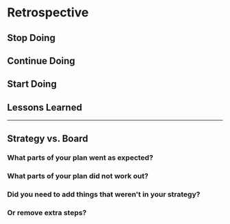 <!--
    you should create a new retrospective document after each milestone
    this template is for inspiration, feel free to change it however you like!
-->

# Retrospective


## Stop Doing

## Continue Doing

## Start Doing

## Lessons Learned

---

## Strategy vs. Board

### What parts of your plan went as expected?

### What parts of your plan did not work out?

### Did you need to add things that weren't in your strategy?

### Or remove extra steps?
